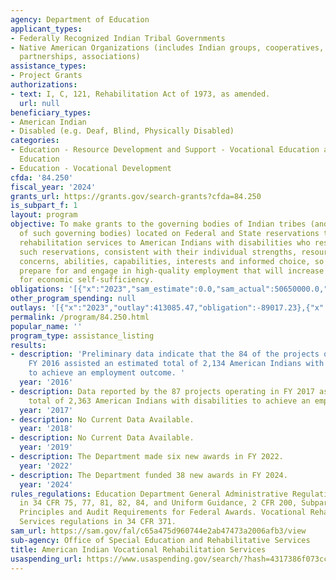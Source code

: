 ```yaml
---
agency: Department of Education
applicant_types:
- Federally Recognized Indian Tribal Governments
- Native American Organizations (includes Indian groups, cooperatives, corporations,
  partnerships, associations)
assistance_types:
- Project Grants
authorizations:
- text: I, C, 121, Rehabilitation Act of 1973, as amended.
  url: null
beneficiary_types:
- American Indian
- Disabled (e.g. Deaf, Blind, Physically Disabled)
categories:
- Education - Resource Development and Support - Vocational Education and Handicapped
  Education
- Education - Vocational Development
cfda: '84.250'
fiscal_year: '2024'
grants_url: https://grants.gov/search-grants?cfda=84.250
is_subpart_f: 1
layout: program
objective: To make grants to the governing bodies of Indian tribes (and consortia
  of such governing bodies) located on Federal and State reservations to provide vocational
  rehabilitation services to American Indians with disabilities who reside on or near
  such reservations, consistent with their individual strengths, resources, priorities,
  concerns, abilities, capabilities, interests and informed choice, so that they may
  prepare for and engage in high-quality employment that will increase opportunities
  for economic self-sufficiency.
obligations: '[{"x":"2023","sam_estimate":0.0,"sam_actual":50650000.0,"usa_spending_actual":46209024.74},{"x":"2024","sam_estimate":0.0,"sam_actual":50650000.0,"usa_spending_actual":46151071.44},{"x":"2025","sam_estimate":0.0,"sam_actual":50650000.0,"usa_spending_actual":0.0}]'
other_program_spending: null
outlays: '[{"x":"2023","outlay":413085.47,"obligation":-89017.23},{"x":"2024","outlay":0.0,"obligation":29892638.0},{"x":"2025","outlay":0.0,"obligation":0.0}]'
permalink: /program/84.250.html
popular_name: ''
program_type: assistance_listing
results:
- description: 'Preliminary data indicate that the 84 of the projects operating in
    FY 2016 assisted an estimated total of 2,134 American Indians with disabilities
    to achieve an employment outcome. '
  year: '2016'
- description: Data reported by the 87 projects operating in FY 2017 assisted an estimated
    total of 2,363 American Indians with disabilities to achieve an employment outcome.
  year: '2017'
- description: No Current Data Available.
  year: '2018'
- description: No Current Data Available.
  year: '2019'
- description: The Department made six new awards in FY 2022.
  year: '2022'
- description: The Department funded 38 new awards in FY 2024.
  year: '2024'
rules_regulations: Education Department General Administrative Regulations (EDGAR)
  in 34 CFR 75, 77, 81, 82, 84, and Uniform Guidance, 2 CFR 200, Subpart E – Cost
  Principles and Audit Requirements for Federal Awards. Vocational Rehabilitation
  Services regulations in 34 CFR 371.
sam_url: https://sam.gov/fal/c65a475d960744e2ab47473a2006afb3/view
sub-agency: Office of Special Education and Rehabilitative Services
title: American Indian Vocational Rehabilitation Services
usaspending_url: https://www.usaspending.gov/search/?hash=4317386f073ccda55d2647ca5888347e
---
```

